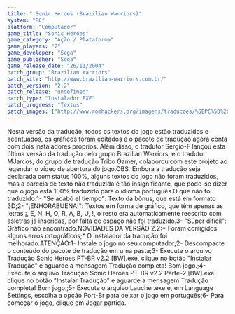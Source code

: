 ```yaml
---
title: " Sonic Heroes (Brazilian Warriors)"
system: "PC"
platform: "Computador"
game_title: "Sonic Heroes"
game_category: "Ação / Plataforma"
game_players: "2"
game_developer: "Sega"
game_publisher: "Sega"
game_release_date: "26/11/2004"
patch_group: "Brazilian Warriors"
patch_site: "http://www.brazilian-warriors.com.br/"
patch_version: "2.2"
patch_release: "undefined"
patch_type: "Instalador EXE"
patch_progress: "Textos"
patch_images: ["http://www.romhackers.org/imagens/traducoes/%5BPC%5D%20Sonic%20Heroes%20-%20Brazilian%20Warriors%20-%201.jpg","http://www.romhackers.org/imagens/traducoes/%5BPC%5D%20Sonic%20Heroes%20-%20Brazilian%20Warriors%20-%202.jpg","http://www.romhackers.org/imagens/traducoes/%5BPC%5D%20Sonic%20Heroes%20-%20Brazilian%20Warriors%20-%203.jpg"]
---
```

Nesta versão da tradução, todos os textos do jogo estão traduzidos e acentuados, os gráficos foram editados e o pacote de tradução agora conta com dois instaladores próprios. Além disso, o tradutor Sergio-F lançou esta última versão da tradução pelo grupo Brazilian Warriors, e o tradutor MJarcos, do grupo de tradução Tribo Gamer, colaborou com este projeto ao legendar o vídeo de abertura do jogo.OBS: Embora a tradução seja declarada com status 100%, alguns textos do jogo não foram traduzidos, mas a parcela de texto não traduzida é tão insignificante, que pode-se dizer que o jogo está 100% traduzido para o idioma português.O que não foi traduzido:1- "Se acabó el tiempo": Texto da bônus, que está em formato 3D;2- "¡ENHORABUENA!": Textos em forma de gráfico, que têm apenas as letras ¡, E, N, H, O, R, A, B, U, !, o resto era automaticamente reescrito com asletras já inseridas, por falta de espaço não foi traduzido.3- "Súper difícil": Gráfico não encontrado.NOVIDADES DA VERSÃO 2.2:* Foram corrigidos alguns erros ortográficos;* O instalador da tradução foi melhorado.ATENÇÃO:1- Instale o jogo no seu computador;2- Descompacte o conteúdo do pacote de tradução em uma pasta;3- Execute o arquivo Tradução Sonic Heroes PT-BR v2.2 [BW].exe, clique no botão "Instalar Tradução" e aguarde a mensagem Tradução completa! Bom jogo.;4- Execute o arquivo Tradução Sonic Heroes PT-BR v2.2 Parte-2 [BW].exe, clique no botão "Instalar Tradução" e aguarde a mensagem Tradução completa! Bom jogo.;5- Execute o arquivo Laucher.exe e, em Language Settings, escolha a opção Port-Br para deixar o jogo em português;6- Para começar o jogo, clique em Jogar partida.